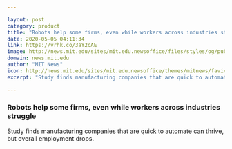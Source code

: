 ```yaml
---

layout: post
category: product
title: "Robots help some firms, even while workers across industries struggle"
date: 2020-05-05 04:11:34
link: https://vrhk.co/3aY2cAE
image: http://news.mit.edu/sites/mit.edu.newsoffice/files/styles/og/public/images/2020/MIT-Robot-Effects-01.jpg
domain: news.mit.edu
author: "MIT News"
icon: http://news.mit.edu/sites/mit.edu.newsoffice/themes/mitnews/favicon.ico
excerpt: "Study finds manufacturing companies that are quick to automate can thrive, but overall employment drops."

---
```


### Robots help some firms, even while workers across industries struggle

Study finds manufacturing companies that are quick to automate can thrive, but overall employment drops.